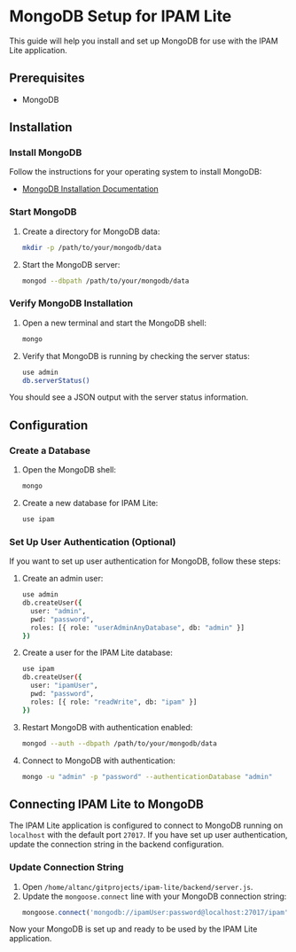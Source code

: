 # MongoDB Setup for IPAM Lite

This guide will help you install and set up MongoDB for use with the IPAM Lite application.

## Prerequisites

- MongoDB

## Installation

### Install MongoDB

Follow the instructions for your operating system to install MongoDB:

- [MongoDB Installation Documentation](https://docs.mongodb.com/manual/installation/)

### Start MongoDB

1. Create a directory for MongoDB data:
    ```bash
    mkdir -p /path/to/your/mongodb/data
    ```

2. Start the MongoDB server:
    ```bash
    mongod --dbpath /path/to/your/mongodb/data
    ```

### Verify MongoDB Installation

1. Open a new terminal and start the MongoDB shell:
    ```bash
    mongo
    ```

2. Verify that MongoDB is running by checking the server status:
    ```bash
    use admin
    db.serverStatus()
    ```

You should see a JSON output with the server status information.

## Configuration

### Create a Database

1. Open the MongoDB shell:
    ```bash
    mongo
    ```

2. Create a new database for IPAM Lite:
    ```bash
    use ipam
    ```

### Set Up User Authentication (Optional)

If you want to set up user authentication for MongoDB, follow these steps:

1. Create an admin user:
    ```bash
    use admin
    db.createUser({
      user: "admin",
      pwd: "password",
      roles: [{ role: "userAdminAnyDatabase", db: "admin" }]
    })
    ```

2. Create a user for the IPAM Lite database:
    ```bash
    use ipam
    db.createUser({
      user: "ipamUser",
      pwd: "password",
      roles: [{ role: "readWrite", db: "ipam" }]
    })
    ```

3. Restart MongoDB with authentication enabled:
    ```bash
    mongod --auth --dbpath /path/to/your/mongodb/data
    ```

4. Connect to MongoDB with authentication:
    ```bash
    mongo -u "admin" -p "password" --authenticationDatabase "admin"
    ```

## Connecting IPAM Lite to MongoDB

The IPAM Lite application is configured to connect to MongoDB running on `localhost` with the default port `27017`. If you have set up user authentication, update the connection string in the backend configuration.

### Update Connection String

1. Open `/home/altanc/gitprojects/ipam-lite/backend/server.js`.
2. Update the `mongoose.connect` line with your MongoDB connection string:
    ```javascript
    mongoose.connect('mongodb://ipamUser:password@localhost:27017/ipam', { useNewUrlParser: true, useUnifiedTopology: true });
    ```

Now your MongoDB is set up and ready to be used by the IPAM Lite application.
